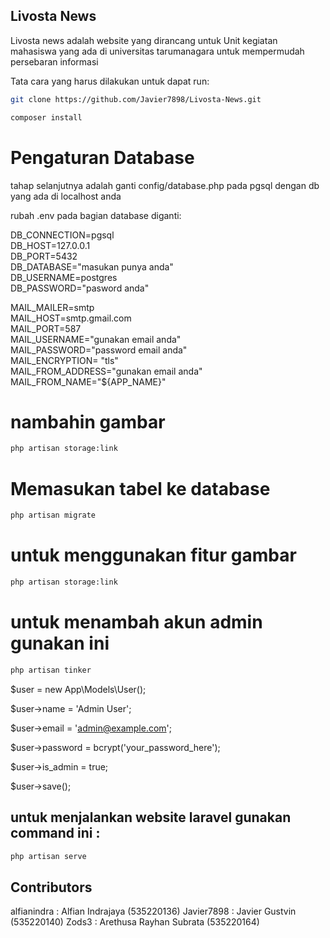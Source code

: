 
## Livosta News

Livosta news adalah website yang dirancang untuk Unit kegiatan mahasiswa yang ada di universitas tarumanagara untuk mempermudah persebaran informasi 

Tata cara yang harus dilakukan untuk dapat run: 

``` bash
git clone https://github.com/Javier7898/Livosta-News.git
```

``` bash
composer install
```
# Pengaturan Database

tahap selanjutnya adalah ganti config/database.php pada pgsql dengan db yang ada di localhost anda

rubah .env pada bagian database diganti: 

DB_CONNECTION=pgsql <br>
DB_HOST=127.0.0.1   <br>
DB_PORT=5432  <br>
DB_DATABASE="masukan punya anda" <br>
DB_USERNAME=postgres <br>
DB_PASSWORD="pasword anda" <br>

MAIL_MAILER=smtp <br>
MAIL_HOST=smtp.gmail.com <br>
MAIL_PORT=587 <br>
MAIL_USERNAME="gunakan email anda" <br>
MAIL_PASSWORD="password email anda" <br>
MAIL_ENCRYPTION= "tls" <br>
MAIL_FROM_ADDRESS="gunakan email anda" <br>
MAIL_FROM_NAME="${APP_NAME}" <br>

# nambahin gambar 
``` bash
php artisan storage:link
```

# Memasukan tabel ke database

``` bash
php artisan migrate
```

# untuk menggunakan fitur gambar

``` bash
php artisan storage:link
```


# untuk menambah akun admin gunakan ini 

``` bash
php artisan tinker
```

$user = new App\Models\User(); 

$user->name = 'Admin User';

$user->email = 'admin@example.com';

$user->password = bcrypt('your_password_here');

$user->is_admin = true; 

$user->save();

## untuk menjalankan website laravel gunakan command ini :

``` bash
php artisan serve
```

## Contributors 
alfianindra : Alfian Indrajaya (535220136)
Javier7898 : Javier Gustvin (535220140)
Zods3 : Arethusa Rayhan Subrata (535220164)
